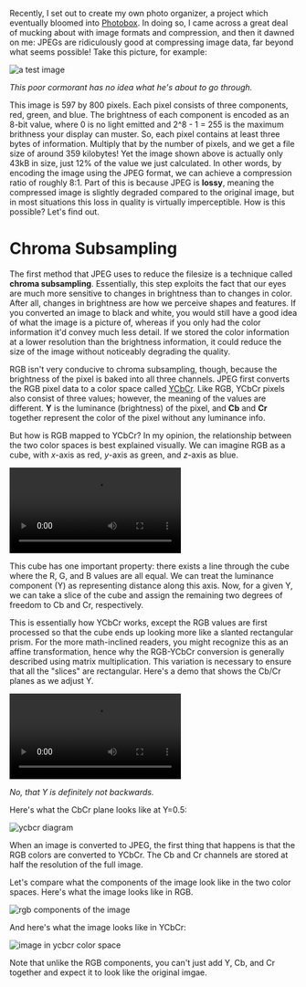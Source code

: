 Recently, I set out to create my own photo organizer, a project which eventually bloomed into [Photobox](https://github.com/adrian154/photobox). In doing so, I came across a great deal of mucking about with image formats and compression, and then it dawned on me: JPEGs are ridiculously good at compressing image data, far beyond what seems possible! Take this picture, for example:

![a test image](resources/jpeg/test-compressed.jpg)

*This poor cormorant has no idea what he's about to go through.*

This image is 597 by 800 pixels. Each pixel consists of three components, red, green, and blue. The brightness of each component is encoded as an 8-bit value, where 0 is no light emitted and 2^8 - 1 = 255 is the maximum brithness your display can muster. So, each pixel contains at least three bytes of information. Multiply that by the number of pixels, and we get a file size of around 359 kilobytes! Yet the image shown above is actually only 43kB in size, just 12% of the value we just calculated. In other words, by encoding the image using the JPEG format, we can achieve a compression ratio of roughly 8:1. Part of this is because JPEG is **lossy**, meaning the compressed image is slightly degraded compared to the original image, but in most situations this loss in quality is virtually imperceptible. How is this possible? Let's find out.

# Chroma Subsampling

The first method that JPEG uses to reduce the filesize is a technique called **chroma subsampling**. Essentially, this step exploits the fact that our eyes are much more sensitive to changes in brightness than to changes in color. After all, changes in brightness are how we perceive shapes and features. If you converted an image to black and white, you would still have a good idea of what the image is a picture of, whereas if you only had the color information it'd convey much less detail. If we stored the color information at a lower resolution than the brightness information, it could reduce the size of the image without noticeably degrading the quality.

RGB isn't very conducive to chroma subsampling, though, because the brightness of the pixel is baked into all three channels. JPEG first converts the RGB pixel data to a color space called [YCbCr](https://en.wikipedia.org/wiki/YCbCr). Like RGB, YCbCr pixels also consist of three values; however, the meaning of the values are different. **Y** is the luminance (brightness) of the pixel, and **Cb** and **Cr** together represent the color of the pixel without any luminance info.

But how is RGB mapped to YCbCr? In my opinion, the relationship between the two color spaces is best explained visually. We can imagine RGB as a cube, with *x*-axis as red, *y*-axis as green, and *z*-axis as blue.

<video class="center" loop controls autoplay><source src="resources/jpeg/rgb-cube-animation.mp4" type="video/mp4"></video>

This cube has one important property: there exists a line through the cube where the R, G, and B values are all equal. We can treat the luminance component (Y) as representing distance along this axis. Now, for a given Y, we can take a slice of the cube and assign the remaining two degrees of freedom to Cb and Cr, respectively.

This is essentially how YCbCr works, except the RGB values are first processed so that the cube ends up looking more like a slanted rectangular prism. For the more math-inclined readers, you might recognize this as an affine transformation, hence why the RGB-YCbCr conversion is generally described using matrix multiplication. This variation is necessary to ensure that all the "slices" are rectangular. Here's a demo that shows the Cb/Cr planes as we adjust Y. 

<video class="center" loop controls autoplay><source src="resources/jpeg/ycbcr-slices.mp4" type="video/mp4"></video>

*No, that Y is definitely not backwards.*

Here's what the CbCr plane looks like at Y=0.5:

![ycbcr diagram](resources/jpeg/ycbcr.png)

When an image is converted to JPEG, the first thing that happens is that the RGB colors are converted to YCbCr. The Cb and Cr channels are stored at half the resolution of the full image.

Let's compare what the components of the image look like in the two color spaces. Here's what the image looks like in RGB.

![rgb components of the image](resources/jpeg/rgb-components.jpg)

And here's what the image looks like in YCbCr:

![image in ycbcr color space](resources/jpeg/cormorant-ycbcr.jpg)

Note that unlike the RGB components, you can't just add Y, Cb, and Cr together and expect it to look like the original imgae.